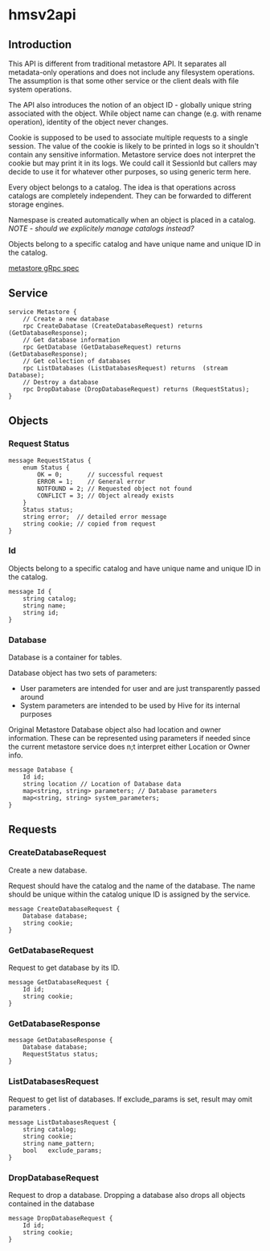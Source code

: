# hmsv2api

## Introduction

This API is different from traditional metastore API. It separates all
metadata-only operations and does not include any filesystem operations.
The assumption is that some other service or the client deals with file system
operations.
 
The API also introduces the notion of an object ID - globally unique string
associated with the object. While object name can change (e.g. with
rename operation), identity of the object never changes.

Cookie is supposed to be used to associate multiple requests to a single session.
The value of the cookie is likely to be printed in logs so it shouldn't contain
any sensitive information.
Metastore service does not interpret the cookie but may print it in its logs.
We could call it SessionId but callers may decide to use it for whatever other
purposes, so using generic term here.

Every object belongs to a catalog. The idea is that operations across
catalogs are completely independent. They can be forwarded to different storage
engines.

Namespase is created automatically when an object is placed in a catalog.
*NOTE - should we explicitely manage catalogs instead?*

Objects belong to a specific catalog and have unique name and unique ID
in the catalog.

[metastore gRpc spec](protobuf/metastore.proto)

## Service

    service Metastore {
        // Create a new database
        rpc CreateDabatase (CreateDatabaseRequest) returns (GetDatabaseResponse);
        // Get database information
        rpc GetDatabase (GetDatabaseRequest) returns  (GetDatabaseResponse);
        // Get collection of databases
        rpc ListDatabases (ListDatabasesRequest) returns  (stream Database);
        // Destroy a database
        rpc DropDatabase (DropDatabaseRequest) returns (RequestStatus);
    }

## Objects

### Request Status

    message RequestStatus {
        enum Status {
            OK = 0;       // successful request
            ERROR = 1;    // General error
            NOTFOUND = 2; // Requested object not found
            CONFLICT = 3; // Object already exists
        }
        Status status;
        string error;  // detailed error message
        string cookie; // copied from request
    }

### Id

Objects belong to a specific catalog and have unique name and unique ID
in the catalog.

    message Id {
        string catalog;
        string name;
        string id;
    }

### Database

Database is a container for tables.

Database object has two sets of parameters:
- User parameters are intended for user and are just transparently passed around
- System parameters are intended to be used by Hive for its internal purposes

Original Metastore Database object also had location and owner information.
These can be represented using parameters if needed since the current
metastore service does n;t interpret either Location or Owner info.

    message Database {
        Id id;
	    string location // Location of Database data
        map<string, string> parameters; // Database parameters
        map<string, string> system_parameters;
    }

## Requests

### CreateDatabaseRequest

Create a new database.

Request should have the catalog and the name of the database.
The name should be unique within the catalog
unique ID is assigned by the service.

    message CreateDatabaseRequest {
        Database database;
        string cookie;
    }
    
### GetDatabaseRequest

Request to get database by its ID.

    message GetDatabaseRequest {
        Id id;
        string cookie;
    }

### GetDatabaseResponse

    message GetDatabaseResponse {
        Database database;
        RequestStatus status;
    }

### ListDatabasesRequest

Request to get list of databases. If exclude_params is set, result may omit parameters
.

    message ListDatabasesRequest {
        string catalog;
        string cookie;
        string name_pattern;
        bool   exclude_params;
    }

### DropDatabaseRequest

Request to drop a database.
Dropping a database also drops all objects contained in the database

    message DropDatabaseRequest {
        Id id;
        string cookie;
    }
